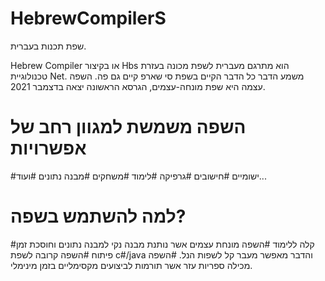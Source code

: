 # HebrewCompilerS
שפת תכנות בעברית.

Hebrew Compiler או בקיצור Hbs הוא מתרגם מעברית לשפת מכונה בעזרת טכנולוגיית Net.
משמע הדבר כל הדבר הקיים בשפת סי שארפ קיים גם פה.
השפה עצמה היא שפת מונחה-עצמים, הגרסא הראשונה יצאה בדצמבר 2021.

# השפה משמשת למגוון רחב של אפשרויות
#ישומיים 
#חישובים
#גרפיקה
#לימוד
#משחקים
#מבנה נתונים
#ועוד...

# למה להשתמש בשפה?
#קלה ללימוד
#השפה מונחת עצמים אשר נותנת מבנה נקי למבנה נתונים וחוסכת זמן פיתוח
#השפה קרובה לשפת c#/java והדבר מאפשר מעבר קל לשפות הנל.
#השפה מכילה ספריות עזר אשר תורמות לביצועים מקסימליים בזמן מינימלי.
